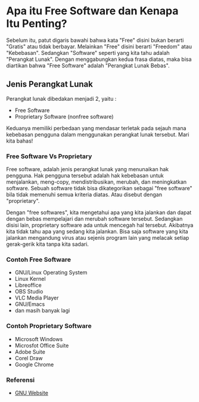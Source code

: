 # Apa itu Free Software dan Kenapa Itu Penting?

Sebelum itu, patut digaris bawahi bahwa kata "Free" disini bukan berarti "Gratis" atau tidak berbayar. Melainkan "Free" disini berarti "Freedom" atau "Kebebasan". Sedangkan "Software" seperti yang kita tahu adalah "Perangkat Lunak". Dengan menggabungkan kedua frasa diatas, maka bisa diartikan bahwa "Free Software" adalah "Perangkat Lunak Bebas".

## Jenis Perangkat Lunak
Perangkat lunak dibedakan menjadi 2, yaitu :
* Free Software
* Proprietary Software (nonfree software)

Keduanya memiliki perbedaan yang mendasar terletak pada sejauh mana kebebasan pengguna dalam menggunakan perangkat lunak tersebut. Mari kita bahas!

### Free Software Vs Proprietary
Free software, adalah jenis perangkat lunak yang menunaikan hak pengguna. Hak pengguna tersebut adalah hak kebebasan untuk menjalankan, meng-copy, mendistribusikan, merubah, dan meningkatkan software. Sebuah software tidak bisa dikategorikan sebagai "free software" bila tidak memenuhi semua kriteria diatas. Atau disebut dengan "proprietary".

Dengan "free softwares", kita mengetahui apa yang kita jalankan dan dapat dengan bebas mempelajari dan merubah software tersebut. Sedangkan disisi lain, proprietary software ada untuk mencegah hal tersebut. Akibatnya kita tidak tahu apa yang sedang kita jalankan. Bisa saja software yang kita jalankan mengandung virus atau sejenis program lain yang melacak setiap gerak-gerik kita tanpa kita sadari.

### Contoh Free Software 
* GNU/Linux Operating System
* Linux Kernel
* Libreoffice
* OBS Studio
* VLC Media Player
* GNU/Emacs
* dan masih banyak lagi

### Contoh Proprietary Software 
* Microsoft Windows
* Microsfot Office Suite
* Adobe Suite
* Corel Draw
* Google Chrome
  
### Referensi 
* [GNU Website](https://www.gnu.org/philosophy/philosophy.html)
